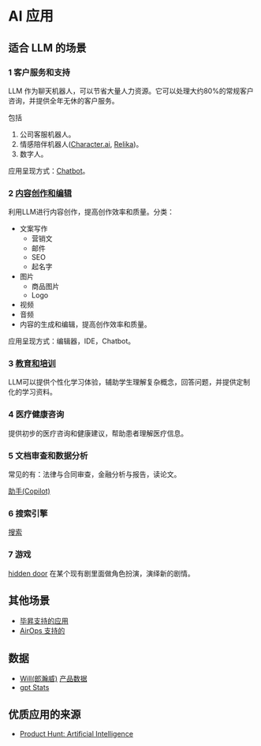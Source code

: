 # AI 应用
## 适合 LLM 的场景
### 1 客户服务和支持
LLM 作为聊天机器人，可以节省大量人力资源。它可以处理大约80%的常规客户咨询，并提供全年无休的客户服务。

包括
1. 公司客服机器人。
2. 情感陪伴机器人([Character.ai](./chatbot/character-ai.md), [Relika](./chatbot/relika.md))。
3. 数字人。

应用呈现方式：[Chatbot](./chatbot/readme.md)。

### 2 [内容创作和编辑](./content-generation/readme.md)
利用LLM进行内容创作，提高创作效率和质量。分类：
* 文案写作
  * 营销文
  * 邮件
  * SEO
  * 起名字
* 图片
  * 商品图片
  * Logo
* 视频
* 音频
* 内容的生成和编辑，提高创作效率和质量。

应用呈现方式：编辑器，IDE，Chatbot。


### 3 [教育和培训](./education/readme.md)
LLM可以提供个性化学习体验，辅助学生理解复杂概念，回答问题，并提供定制化的学习资料。


### 4 医疗健康咨询
提供初步的医疗咨询和健康建议，帮助患者理解医疗信息。

### 5 文档审查和数据分析
常见的有：法律与合同审查，金融分析与报告，读论文。

[助手(Copilot)](./copilot/readme.md)

### 6 搜索引擎
[搜索](./search/readme.md)

### 7 游戏
[hidden door](https://www.hiddendoor.co/) 在某个现有剧里面做角色扮演，演绎新的剧情。

## 其他场景
* [毕昇支持的应用](../infra/saas/bisheng.md#应用)
* [AirOps 支持的](./copilot/airops.md)

## 数据
* [Will(郎瀚威)](https://twitter.com/FinanceYF5)  [产品数据](https://zw73xyquvv.feishu.cn/wiki/UH5QwtUWtis1gTk4R6rcnWK2nZc)
* [gpt Stats](https://github.com/1mrat/gpt-stats)

## 优质应用的来源
* [Product Hunt: Artificial Intelligence](https://www.producthunt.com/topics/artificial-intelligence)